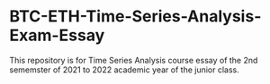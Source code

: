 # BTC-ETH-Time-Series-Analysis-Exam-Essay
 This repository is for Time Series Analysis course essay of the 2nd sememster of  2021 to 2022 academic year of the junior class.
